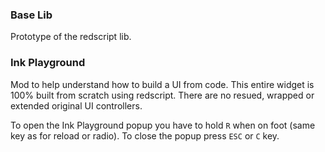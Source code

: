 ### Base Lib

Prototype of the redscript lib.

### Ink Playground

Mod to help understand how to build a UI from code. 
This entire widget is 100% built from scratch using redscript.
There are no resued, wrapped or extended original UI controllers.

To open the Ink Playground popup you have to hold `R` when on foot (same key as for reload or radio). 
To close the popup press `ESC` or `C` key.
